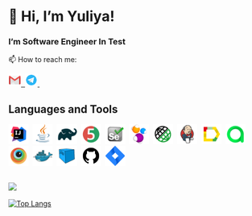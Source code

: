 # 👋 Hi, I’m Yuliya!
### I’m Software Engineer In Test 
📫 How to reach me: 
 <div> 
  <a href="mailto:9757975@gmail.com">
    <img src="images/chulietta_Gmail.svg" title="9757975@gmail.com" alt="9757975@gmail.com" width="25" height="25"/>&nbsp;
  </a>
 <a href="https://t.me/IChulietta">
     <img src="images/chulietta_Telegram.svg" title="Telegram" alt="Telegram" width="25" height="25"/>&nbsp;
   </a>
</div>

## Languages and Tools

<div>
  <img src="images/chulietta_Intelij_IDEA.svg" title="Intelij IDEA" alt="Intelij IDEA" width="40" height="40"/>&nbsp;
  <img src="images/chulietta_Java.svg" title="Java" alt="Java" width="40" height="40"/>&nbsp;
  <img src="images/chulietta_Gradle.svg" title="Gradle" alt="Gradle" width="40" height="40"/>&nbsp;
  <img src="images/chulietta_junit5.svg" title="JUnit5" alt="JUnit5" width="40" height="40"/>&nbsp;
  <img src="images/chulietta_Selenium.svg" title="Selenium" alt="Selenium" width="40" height="40"/>&nbsp;
  <img src="images/chulietta_selenide-logo.svg" title="Selenide" alt="Selenide" width="40" height="40"/>&nbsp;
  <img src="images/chulietta_RESTAssured.svg" title="RESTAssured" alt="RESTAssured " width="40" height="40"/>&nbsp;
  <img src="images/chulietta_Jenkins.svg"  title="Jenkins" alt="Jenkins" width="40" height="40"/>&nbsp;
  <img src="images/chulietta_allureReport.svg" title="allureReport" alt="allureReport" width="40" height="40"/>&nbsp;
  <img src="images/chulietta_allureTestOPS.svg" title="allureTestOPS" alt="allureTestOPS" width="40" height="40"/>&nbsp;
  <img src="images/chulietta_Browserstack.svg" title="Browserstack" alt="Browserstack" width="40" height="40"/>&nbsp;
  <img src="images/chulietta_Docker.svg" title="Docker" alt="Docker" width="40" height="40"/>&nbsp;
  <img src="images/chulietta_selenoid.svg" title="Selenoid" alt="Selenoid" width="40" height="40"/>&nbsp;
  <img src="images/chulietta_github2.svg" title="Github" alt="Github" width="40" height="40"/>&nbsp;
  <img src="images/chulietta_Jira.svg" title="Jira" alt="Jira" width="40" height="40"/>&nbsp;
</div>

##
![](https://komarev.com/ghpvc/?username=chulietta)

  [![Top Langs](https://github-readme-stats.vercel.app/api/top-langs/?username=chulietta&layout=compact)](https://github.com/anuraghazra/github-readme-stats)
